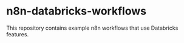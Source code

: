 # n8n-databricks-workflows
This repository contains example n8n workflows that use Databricks features.
